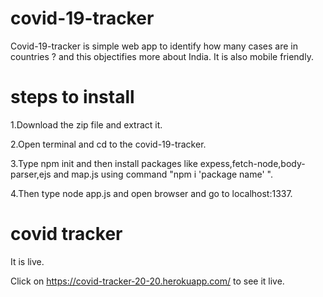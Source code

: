 # covid-19-tracker

Covid-19-tracker is simple web app to identify how many cases are in countries ? and this objectifies more about India.
It is also mobile friendly.

# steps to install

1.Download the zip file and extract it.

2.Open terminal and cd to the covid-19-tracker.

3.Type npm init and then install packages like expess,fetch-node,body-parser,ejs and map.js using command "npm i 'package name' ".

4.Then type node app.js and open browser and go to localhost:1337.

# covid tracker 

It is live.

Click on https://covid-tracker-20-20.herokuapp.com/ to see it live.

